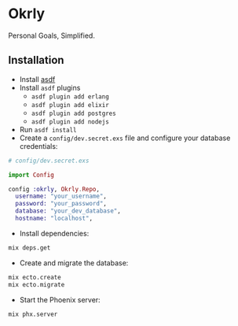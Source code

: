 # Okrly

Personal Goals, Simplified.

## Installation

- Install [asdf](https://github.com/asdf-vm/asdf)
- Install `asdf` plugins
  - `asdf plugin add erlang`
  - `asdf plugin add elixir`
  - `asdf plugin add postgres`
  - `asdf plugin add nodejs`
- Run `asdf install`
- Create a `config/dev.secret.exs` file and configure your database credentials:

``` exs
# config/dev.secret.exs

import Config

config :okrly, Okrly.Repo,
  username: "your_username",
  password: "your_password",
  database: "your_dev_database",
  hostname: "localhost",
```
- Install dependencies:

```bash
mix deps.get
```
- Create and migrate the database:

```bash
mix ecto.create
mix ecto.migrate
```
- Start the Phoenix server:

```bash
mix phx.server
```
